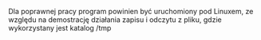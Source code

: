 Dla poprawnej pracy program powinien być uruchomiony pod Linuxem, ze względu na demostrację działania zapisu i odczytu z pliku, gdzie wykorzystany jest katalog /tmp
